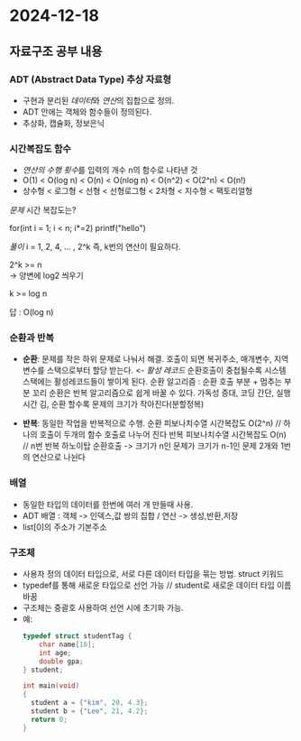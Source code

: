 # 2024-12-18

## 자료구조 공부 내용

### ADT (Abstract Data Type) 추상 자료형
- 구현과 분리된 *데이터*와 *연산*의 집합으로 정의.
- ADT 안에는 객체와 함수들이 정의된다.
- 추상화, 캡슐화, 정보은닉

### 시간복잡도 함수
- *연산의 수행 횟수*를 입력의 개수 n의 함수로 나타낸 것
-  O(1) < O(log n) < O(n) < O(nlog n) < O(n^2) < O(2^n) < O(n!)
- 상수형 < 로그형  < 선형 < 선형로그형 <  2차형 < 지수형  < 팩토리얼형

*문제* 시간 복잡도는?

for(int i = 1; i < n; i*=2)
  printf("hello")

*풀이*
i = 1, 2, 4, ... , 2^k
즉, k번의 연산이 필요하다.

2^k >= n   
-> 양변에 log2 씌우기

k >= log n

답 : O(log n)


### 순환과 반복
- **순환**: 문제를 작은 하위 문제로 나눠서 해결.
호출이 되면 복귀주소, 매개변수, 지역변수를 스택으로부터 할당 받는다. <-  *활성 레코드*
순환호출이 중첩될수록 시스템 스택에는 활성레코드들이 쌓이게 된다.
순환 알고리즘 : 순환 호출 부분 + 멈추는 부분
꼬리 순환은 반복 알고리즘으로 쉽게 바꿀 수 있다.
가독성 증대, 코딩 간단, 실행시간 김, 순환 할수록 문제의 크기가 작아진다(분할정복)


- **반복**: 동일한 작업을 반복적으로 수행.
순환 피보나치수열 시간복잡도 O(2^n) // 하나의 호출이 두개의 함수 호출로 나누어 진다
반복 피보나치수열 시간복잡도 O(n) // n번 반복
하노이탑 순환호출 -> 크기가 n인 문제가 크기가 n-1인 문제 2개와 1번의 연산으로 나뉜다

### 배열
- 동일한 타입의 데이터를 한번에 여러 개 만들때 사용.
- ADT 배열 : 객체 -> 인덱스,값 쌍의 집합 / 연산 -> 생성,반환,저장
- list[0]의 주소가 기본주소


### 구조체
- 사용자 정의 데이터 타입으로, 서로 다른 데이터 타입을 묶는 방법. struct 키워드
- typedef를 통해 새로운 타입으로 선언 가능 // student로 새로운 데이터 타입 이름 바꿈
- 구조체는 중괄호 사용하여 선언 시에 초기화 가능.
- 예:
  ```c
  typedef struct studentTag {
      char name[10];
      int age;
      double gpa;
  } student;

  int main(void)
  {
    student a = {"kim", 20, 4.3};
    student b = {"Lee", 21, 4.2};
    return 0;
  }


